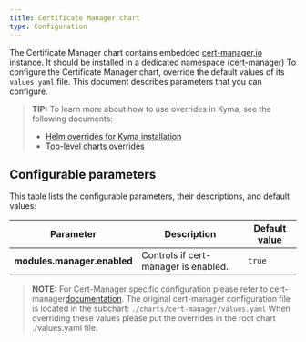 ```yaml
---
title: Certificate Manager chart
type: Configuration
---
```


The Certificate Manager chart contains embedded [cert-manager.io](https://cert-manager.io/) instance.
It should be installed in a dedicated namespace (cert-manager)
To configure the Certificate Manager chart, override the default values of its `values.yaml` file.
This document describes parameters that you can configure.

>**TIP:** To learn more about how to use overrides in Kyma, see the following documents:
>* [Helm overrides for Kyma installation](/root/kyma/#configuration-helm-overrides-for-kyma-installation)
>* [Top-level charts overrides](/root/kyma/#configuration-helm-overrides-for-kyma-installation-top-level-charts-overrides)

## Configurable parameters

This table lists the configurable parameters, their descriptions, and default values:

| Parameter | Description | Default value |
|-----------|-------------|---------------|
| **modules.manager.enabled** | Controls if cert-manager is enabled. | `true` |

>**NOTE:** For Cert-Manager specific configuration please refer to cert-manager[documentation](https://cert-manager.io/).
>The original cert-manager configuration file is located in the subchart: `./charts/cert-manager/values.yaml`
>When overriding these values please put the overrides in the root chart ./values.yaml file.

